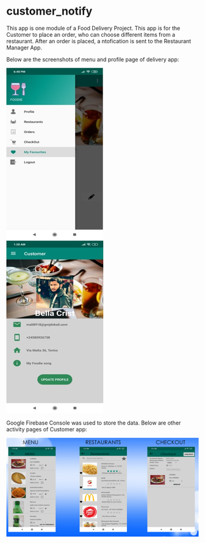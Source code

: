 # customer_notify
This app is one module of a Food Delivery Project. This app is for the Customer to place an order, 
who can choose different items from a restaurant. After an order is placed, a ntofication is sent to the Restaurant Manager App. 

Below are the screenshots of menu and profile page of delivery app:

![](images/customer_down.jpg)                ![](images/customer_profile.jpg)
 
Google Firebase Console was used to store the data. 
Below are other activity pages of Customer app:

![](images/customer_activities.PNG)
